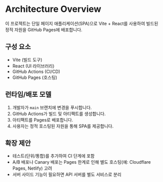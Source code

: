 # Architecture Overview

이 프로젝트는 단일 페이지 애플리케이션(SPA)으로 Vite + React를 사용하여 빌드된 정적 자원을 GitHub Pages에 배포합니다.

## 구성 요소

- Vite (빌드 도구)
- React (UI 라이브러리)
- GitHub Actions (CI/CD)
- GitHub Pages (호스팅)

## 런타임/배포 모델

1. 개발자가 `main` 브랜치에 변경을 푸시합니다.
2. GitHub Actions가 빌드 및 아티팩트를 생성합니다.
3. 아티팩트를 Pages로 배포합니다.
4. 사용자는 정적 호스팅된 자원을 통해 SPA를 제공합니다.

## 확장 제안

- 테스트(단위/통합)를 추가하여 CI 단계에 포함
- A/B 배포나 Canary 배포는 Pages 한계로 인해 별도 호스팅(예: Cloudflare Pages, Netlify) 고려
- 서버 사이드 기능이 필요하면 API 서버를 별도 서비스로 분리
